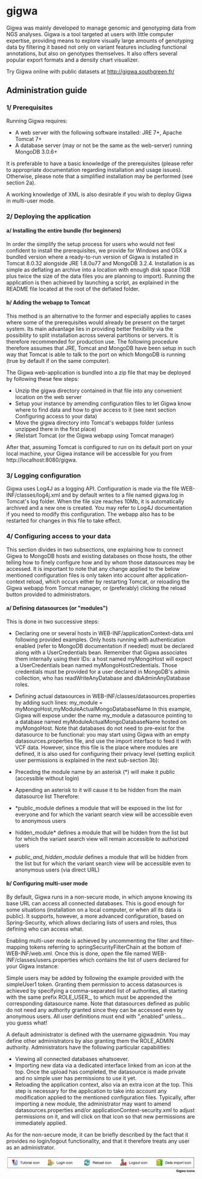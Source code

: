 # gigwa

Gigwa was mainly developed to manage genomic and genotyping data from NGS analyses. Gigwa is a tool targeted at users with little computer expertise, providing means to explore visually large amounts of genotyping data by filtering it based not only on variant features including functional annotations, but also on genotypes themselves. It also offers several popular export formats and a density chart visualizer.

Try Gigwa online with public datasets at http://gigwa.southgreen.fr/


## Administration guide
### 1/ Prerequisites
Running Gigwa requires:

-	A web server with the following software installed:  JRE 7+, Apache Tomcat 7+
-	A database server (may or not be the same as the web-server) running MongoDB 3.0.6+

It is preferable to have a basic knowledge of the prerequisites (please refer to appropriate documentation regarding installation and usage issues). Otherwise, please note that a simplified installation may be performed (see section 2a).

A working knowledge of XML is also desirable if you wish to deploy Gigwa in multi-user mode.

### 2/ Deploying the application

#### a/ Installing the entire bundle (for beginners)
In order the simplify the setup process for users who would not feel confident to install the prerequisites, we provide for Windows and OSX a bundled version where a ready-to-run version of Gigwa is installed in Tomcat 8.0.32 alongside JRE 1.8.0u77 and MongoDB 3.2.4. Installation is as simple as deflating an archive into a location with enough disk space (1GB plus twice the size of the data files you are planning to import). Running the application is then achieved by launching a script, as explained in the README file located at the root of the deflated folder.

#### b/ Adding the webapp to Tomcat

This method is an alternative to the former and especially applies to cases where some of the prerequisites would already be present on the target system. Its main advantage lies in providing better flexibility via the possibility to split installation across several partitions or servers. It is therefore recommended for production use. The following procedure therefore assumes that JRE, Tomcat and MongoDB have been setup in such way that Tomcat is able to talk to the port on which MongoDB is running (true by default if on the same computer).

The Gigwa web-application is bundled into a zip file that may be deployed by following these few steps:
-	Unzip the gigwa directory contained in that file into any convenient location on the web server
-	Setup your instance by amending configuration files to let Gigwa know where to find data and how to give access to it (see next section Configuring access to your data)
-	Move the gigwa directory into Tomcat's webapps folder (unless unzipped there in the first place)
-	(Re)start Tomcat (or the Gigwa webapp using Tomcat manager)

After that, assuming Tomcat is configured to run on its default port on your local machine, your Gigwa instance will be accessible for you from http://localhost:8080/gigwa.

### 3/ Logging configuration

Gigwa uses Log4J as a logging API. Configuration is made via the file WEB-INF/classes/log4j.xml and by default writes to a file named gigwa.log in Tomcat's log folder. When the file size reaches 10Mb, it is automatically archived and a new one is created. You may refer to Log4J documentation if you need to modify this configuration. The webapp also has to be restarted for changes in this file to take effect.

### 4/ Configuring access to your data

This section divides in two subsections, one explaining how to connect Gigwa to MongoDB hosts and existing databases on those hosts, the other telling how to finely configure how and by whom those datasources may be accessed. It is important to note that any change applied to the below mentioned configuration files is only taken into account after application-context reload, which occurs either by restarting Tomcat, or reloading the Gigwa webapp from Tomcat manager, or (preferably) clicking the reload button provided to administrators.

#### a/ Defining datasources (or "modules")

This is done in two successive steps:

-	Declaring one or several hosts in WEB-INF/applicationContext-data.xml following provided examples. Only hosts running with authentication enabled (refer to MongoDB documentation if needed) must be declared along with a UserCredentials bean. Remember that Gigwa associates them internally using their IDs: a host named myMongoHost will expect a UserCredentials bean named myMongoHostCredentials. Those credentials must be provided for a user declared in MongoDB's admin collection, who has readWriteAnyDatabase and dbAdminAnyDatabase roles.

-	Defining actual datasources in WEB-INF/classes/datasources.properties by adding such lines:
my_module = myMongoHost,myModuleActualMongoDatabaseName
In this example, Gigwa will expose under the name my_module a datasource pointing to a database named myModuleActualMongoDatabaseName hosted on myMongoHost. Note that databases do not need to pre-exist for the datasource to be functional: you may start using Gigwa with an empty datasources.properties file, and use the import interface to feed it with VCF data.
However, since this file is the place where modules are defined, it is also used for configuring their privacy level (setting explicit user permissions is explained in the next sub-section 3b): 
  -	Preceding the module name by an asterisk (*) will make it public (accessible without login)
  -	Appending an asterisk to it will cause it to be hidden from the main datasource list
Therefore: 
  - *public_module defines a module that will be exposed in the list for everyone and for which the variant search view will be accessible even to anonymous users
  - hidden_module* defines a module that will be hidden from the list but for which the variant search view will remain accessible to authorized users
  - *public_and_hidden_module* defines a module that will be hidden from the list but for which the variant search view will be accessible even to anonymous users (via direct URL)

#### b/ Configuring multi-user mode

By default, Gigwa runs in a non-secure mode, in which anyone knowing its base URL can access all connected databases. This is good enough for some situations (installation on a local computer, or when all its data is public). It supports, however, a more advanced configuration, based on Spring-Security, which allows declaring lists of users and roles, thus defining who can access what.

Enabling multi-user mode is achieved by uncommenting the filter and filter-mapping tokens referring to springSecurityFilterChain at the bottom of WEB-INF/web.xml. Once this is done, open the file named WEB-INF/classes/users.properties which contains the list of users declared for your Gigwa instance:

Simple users may be added by following the example provided with the simpleUser1 token. Granting them permission to access datasources is achieved by specifying a comma-separated list of authorities, all starting with the same prefix ROLE_USER_, to which must be appended the corresponding datasource name. Note that datasources defined as public do not need any authority granted since they can be accessed even by anonymous users. All user definitions must end with ",enabled" unless... you guess what!

A default administrator is defined with the username gigwadmin. You may define other administrators by also granting them the ROLE_ADMIN authority. Administrators have the following particular capabilities:
-	Viewing all connected databases whatsoever.
-	Importing new data via a dedicated interface linked from an icon at the top. Once the upload has completed, the datasource is made private and no simple user has permissions to use it yet.
-	Reloading the application context, also via an extra icon at the top. This step is necessary for the application to take into account any modification applied to the mentioned configuration files. Typically, after importing a new module, the administrator may want to amend datasources.properties and/or applicationContext-security.xml to adjust permissions on it, and will click on that icon so that new permissions are immediately applied.

As for the non-secure mode, it can be briefly described by the fact that it provides no login/logout functionality, and that it therefore treats any user as an administrator.

![Gigwa menu icons](/gigwa_icons.png "Gigwa menu icons")
